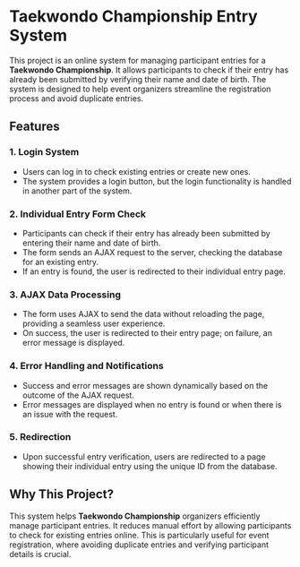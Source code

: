 # Taekwondo Championship Entry System

This project is an online system for managing participant entries for a **Taekwondo Championship**. It allows participants to check if their entry has already been submitted by verifying their name and date of birth. The system is designed to help event organizers streamline the registration process and avoid duplicate entries.

## Features

### 1. **Login System**
- Users can log in to check existing entries or create new ones.
- The system provides a login button, but the login functionality is handled in another part of the system.

### 2. **Individual Entry Form Check**
- Participants can check if their entry has already been submitted by entering their name and date of birth.
- The form sends an AJAX request to the server, checking the database for an existing entry.
- If an entry is found, the user is redirected to their individual entry page.

### 3. **AJAX Data Processing**
- The form uses AJAX to send the data without reloading the page, providing a seamless user experience.
- On success, the user is redirected to their entry page; on failure, an error message is displayed.

### 4. **Error Handling and Notifications**
- Success and error messages are shown dynamically based on the outcome of the AJAX request.
- Error messages are displayed when no entry is found or when there is an issue with the request.

### 5. **Redirection**
- Upon successful entry verification, users are redirected to a page showing their individual entry using the unique ID from the database.

## Why This Project?
This system helps **Taekwondo Championship** organizers efficiently manage participant entries. It reduces manual effort by allowing participants to check for existing entries online. This is particularly useful for event registration, where avoiding duplicate entries and verifying participant details is crucial.


